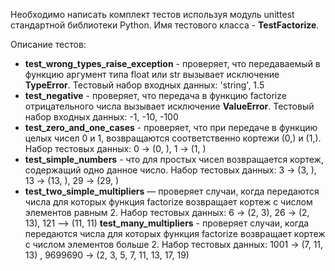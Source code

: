 Необходимо написать комплект тестов используя модуль unittest стандартной библиотеки Python. Имя тестового класса - **TestFactorize**.  

Описание тестов:

- **test_wrong_types_raise_exception** - проверяет, что передаваемый в функцию аргумент типа float или str вызывает исключение **TypeError**. Тестовый набор входных данных:  'string',  1.5
- **test_negative** - проверяет, что передача в функцию factorize отрицательного числа вызывает исключение **ValueError**. Тестовый набор входных данных:   -1,  -10,  -100
- **test_zero_and_one_cases** - проверяет, что при передаче в функцию целых чисел 0 и 1, возвращаются соответственно кортежи (0,) и (1,). Набор тестовых данных: 0 → (0, ),  1 → (1, )
- **test_simple_numbers** - что для простых чисел возвращается кортеж, содержащий одно данное число. Набор тестовых данных: 3 → (3, ),  13 → (13, ),   29 → (29, )
- **test_two_simple_multipliers** — проверяет случаи, когда передаются числа для которых функция factorize возвращает кортеж с числом элементов равным 2. Набор тестовых данных: 6 → (2, 3),   26 → (2, 13),   121 --> (11, 11)
**test_many_multipliers** - проверяет случаи, когда передаются числа для которых функция factorize возвращает кортеж с числом элементов больше 2. Набор тестовых данных: 1001 → (7, 11, 13) ,   9699690 → (2, 3, 5, 7, 11, 13, 17, 19)